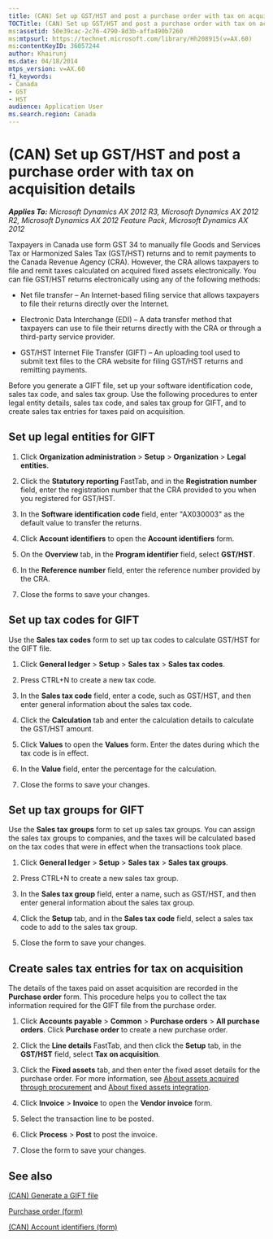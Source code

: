 ```yaml
---
title: (CAN) Set up GST/HST and post a purchase order with tax on acquisition details
TOCTitle: (CAN) Set up GST/HST and post a purchase order with tax on acquisition details
ms:assetid: 50e39cac-2c76-4790-8d3b-affa490b7260
ms:mtpsurl: https://technet.microsoft.com/library/Hh208915(v=AX.60)
ms:contentKeyID: 36057244
author: Khairunj
ms.date: 04/18/2014
mtps_version: v=AX.60
f1_keywords:
- Canada
- GST
- HST
audience: Application User
ms.search.region: Canada
---
```


# (CAN) Set up GST/HST and post a purchase order with tax on acquisition details 


_**Applies To:** Microsoft Dynamics AX 2012 R3, Microsoft Dynamics AX 2012 R2, Microsoft Dynamics AX 2012 Feature Pack, Microsoft Dynamics AX 2012_

Taxpayers in Canada use form GST 34 to manually file Goods and Services Tax or Harmonized Sales Tax (GST/HST) returns and to remit payments to the Canada Revenue Agency (CRA). However, the CRA allows taxpayers to file and remit taxes calculated on acquired fixed assets electronically. You can file GST/HST returns electronically using any of the following methods:

  - Net file transfer – An Internet-based filing service that allows taxpayers to file their returns directly over the Internet.

  - Electronic Data Interchange (EDI) – A data transfer method that taxpayers can use to file their returns directly with the CRA or through a third-party service provider.

  - GST/HST Internet File Transfer (GIFT) – An uploading tool used to submit text files to the CRA website for filing GST/HST returns and remitting payments.

Before you generate a GIFT file, set up your software identification code, sales tax code, and sales tax group. Use the following procedures to enter legal entity details, sales tax code, and sales tax group for GIFT, and to create sales tax entries for taxes paid on acquisition.

## Set up legal entities for GIFT

1.  Click **Organization administration** \> **Setup** \> **Organization** \> **Legal entities**.

2.  Click the **Statutory reporting** FastTab, and in the **Registration number** field, enter the registration number that the CRA provided to you when you registered for GST/HST.

3.  In the **Software identification code** field, enter "AX030003" as the default value to transfer the returns.

4.  Click **Account identifiers** to open the **Account identifiers** form.

5.  On the **Overview** tab, in the **Program identifier** field, select **GST/HST**.

6.  In the **Reference number** field, enter the reference number provided by the CRA.

7.  Close the forms to save your changes.

## Set up tax codes for GIFT

Use the **Sales tax codes** form to set up tax codes to calculate GST/HST for the GIFT file.

1.  Click **General ledger** \> **Setup** \> **Sales tax** \> **Sales tax codes**.

2.  Press CTRL+N to create a new tax code.

3.  In the **Sales tax code** field, enter a code, such as GST/HST, and then enter general information about the sales tax code.

4.  Click the **Calculation** tab and enter the calculation details to calculate the GST/HST amount.

5.  Click **Values** to open the **Values** form. Enter the dates during which the tax code is in effect.

6.  In the **Value** field, enter the percentage for the calculation.

7.  Close the forms to save your changes.

## Set up tax groups for GIFT

Use the **Sales tax groups** form to set up sales tax groups. You can assign the sales tax groups to companies, and the taxes will be calculated based on the tax codes that were in effect when the transactions took place.

1.  Click **General ledger** \> **Setup** \> **Sales tax** \> **Sales tax groups**.

2.  Press CTRL+N to create a new sales tax group.

3.  In the **Sales tax group** field, enter a name, such as GST/HST, and then enter general information about the sales tax group.

4.  Click the **Setup** tab, and in the **Sales tax code** field, select a sales tax code to add to the sales tax group.

5.  Close the form to save your changes.

## Create sales tax entries for tax on acquisition

The details of the taxes paid on asset acquisition are recorded in the **Purchase order** form. This procedure helps you to collect the tax information required for the GIFT file from the purchase order.

1.  Click **Accounts payable** \> **Common** \> **Purchase orders** \> **All purchase orders**. Click **Purchase order** to create a new purchase order.

2.  Click the **Line details** FastTab, and then click the **Setup** tab, in the **GST/HST** field, select **Tax on acquisition**.

3.  Click the **Fixed assets** tab, and then enter the fixed asset details for the purchase order. For more information, see [About assets acquired through procurement](about-assets-acquired-through-procurement.md) and [About fixed assets integration](about-fixed-assets-integration.md).

4.  Click **Invoice** \> **Invoice** to open the **Vendor invoice** form.

5.  Select the transaction line to be posted.

6.  Click **Process** \> **Post** to post the invoice.

7.  Close the form to save your changes.

## See also

[(CAN) Generate a GIFT file](can-generate-a-gift-file.md)

[Purchase order (form)](https://technet.microsoft.com/library/aa557983\(v=ax.60\))

[(CAN) Account identifiers (form)](https://technet.microsoft.com/library/hh242245\(v=ax.60\))

  


